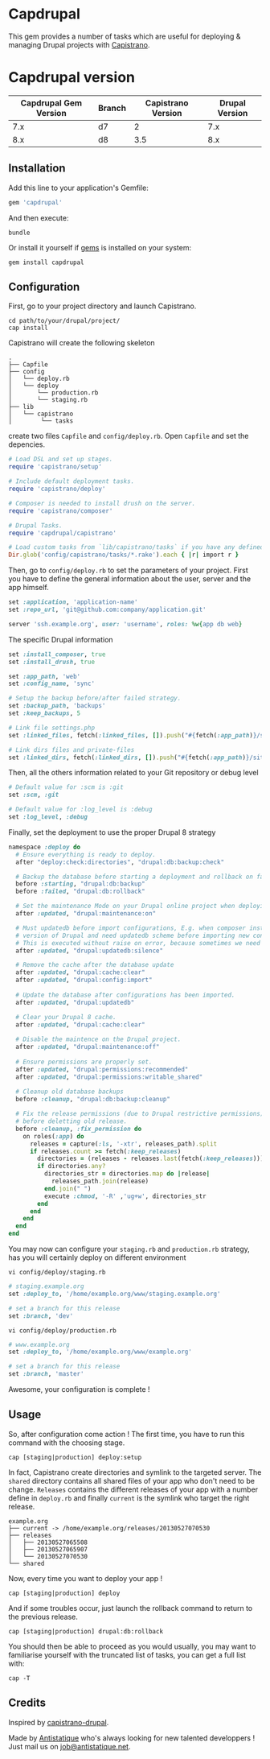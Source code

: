 # Capdrupal

This gem provides a number of tasks which are useful for deploying & managing Drupal projects with [Capistrano](https://github.com/capistrano/capistrano). 

# Capdrupal version

Capdrupal Gem Version | Branch | Capistrano Version | Drupal Version 
--------------------- | ------ | ------------------ | --------------
7.x                   | d7     | 2                  | 7.x
8.x                   | d8     | 3.5                | 8.x

## Installation

Add this line to your application's Gemfile:

```ruby
gem 'capdrupal'
```

And then execute:

```shell
bundle
```

Or install it yourself if [gems](http://rubygems.org) is installed on your system:

```shell
gem install capdrupal
```

## Configuration

First, go to your project directory and launch Capistrano.

```shell
cd path/to/your/drupal/project/
cap install
```

Capistrano will create the following skeleton 

```
.
├── Capfile
├── config
│   └── deploy.rb
│   └── deploy
│       └── production.rb
│       └── staging.rb
├── lib
│   └── capistrano
│        └── tasks

```

create two files `Capfile` and `config/deploy.rb`. Open `Capfile` and set the depencies.

```ruby
# Load DSL and set up stages.
require 'capistrano/setup'

# Include default deployment tasks.
require 'capistrano/deploy'

# Composer is needed to install drush on the server.
require 'capistrano/composer'

# Drupal Tasks.
require 'capdrupal/capistrano'

# Load custom tasks from `lib/capistrano/tasks` if you have any defined.
Dir.glob('config/capistrano/tasks/*.rake').each { |r| import r }
```

Then, go to `config/deploy.rb` to set the parameters of your project. First you have to define the general information about the user, server and the app himself.

```ruby
set :application, 'application-name'
set :repo_url, 'git@github.com:company/application.git'

server 'ssh.example.org', user: 'username', roles: %w{app db web}
```

The specific Drupal information

```ruby
set :install_composer, true
set :install_drush, true

set :app_path, 'web'
set :config_name, 'sync'

# Setup the backup before/after failed strategy.
set :backup_path, 'backups'
set :keep_backups, 5

# Link file settings.php
set :linked_files, fetch(:linked_files, []).push("#{fetch(:app_path)}/sites/default/settings.php", "drush/drush.yml")

# Link dirs files and private-files
set :linked_dirs, fetch(:linked_dirs, []).push("#{fetch(:app_path)}/sites/default/files")
```

Then, all the others information related to your Git repository or debug level

```ruby
# Default value for :scm is :git
set :scm, :git

# Default value for :log_level is :debug
set :log_level, :debug
```

Finally, set the deployment to use the proper Drupal 8 strategy

```ruby
namespace :deploy do
  # Ensure everything is ready to deploy.
  after "deploy:check:directories", "drupal:db:backup:check"

  # Backup the database before starting a deployment and rollback on fail.
  before :starting, "drupal:db:backup"
  before :failed, "drupal:db:rollback"

  # Set the maintenance Mode on your Drupal online project when deploying.
  after :updated, "drupal:maintenance:on"

  # Must updatedb before import configurations, E.g. when composer install new
  # version of Drupal and need updatedb scheme before importing new config.
  # This is executed without raise on error, because sometimes we need to do drush config-import before updatedb.
  after :updated, "drupal:updatedb:silence"

  # Remove the cache after the database update
  after :updated, "drupal:cache:clear"
  after :updated, "drupal:config:import"
  
  # Update the database after configurations has been imported.
  after :updated, "drupal:updatedb"

  # Clear your Drupal 8 cache.
  after :updated, "drupal:cache:clear"
  
  # Disable the maintence on the Drupal project.
  after :updated, "drupal:maintenance:off"
  
  # Ensure permissions are properly set.
  after :updated, "drupal:permissions:recommended"
  after :updated, "drupal:permissions:writable_shared"
  
  # Cleanup old database backups
  before :cleanup, "drupal:db:backup:cleanup"

  # Fix the release permissions (due to Drupal restrictive permissions)
  # before deletting old release.
  before :cleanup, :fix_permission do
    on roles(:app) do
      releases = capture(:ls, '-xtr', releases_path).split
      if releases.count >= fetch(:keep_releases)
        directories = (releases - releases.last(fetch(:keep_releases)))
        if directories.any?
          directories_str = directories.map do |release|
            releases_path.join(release)
          end.join(" ")
          execute :chmod, '-R' ,'ug+w', directories_str
        end
      end
    end
  end
end
```

You may now can configure your `staging.rb` and `production.rb` strategy, has you will certainly deploy on different environment


```shell
vi config/deploy/staging.rb
```

```ruby
# staging.example.org
set :deploy_to, '/home/example.org/www/staging.example.org'

# set a branch for this release
set :branch, 'dev'
```

```shell
vi config/deploy/production.rb
```

```ruby
# www.example.org
set :deploy_to, '/home/example.org/www/example.org'

# set a branch for this release
set :branch, 'master'
```

Awesome, your configuration is complete !

## Usage

So, after configuration come action ! The first time, you have to run this command with the choosing stage.

```shell
cap [staging|production] deploy:setup
```

In fact, Capistrano create directories and symlink to the targeted server. The `shared` directory contains all shared files of your app who don't need to be change. `Releases` contains the different releases of your app with a number define in `deploy.rb` and finally `current` is the symlink who target the right release.

```
example.org
├── current -> /home/example.org/releases/20130527070530
├── releases
│   ├── 20130527065508
│   ├── 20130527065907
│   └── 20130527070530
└── shared
```

Now, every time you want to deploy your app !

```
cap [staging|production] deploy
```

And if some troubles occur, just launch the rollback command to return to the previous release.

```
cap [staging|production] drupal:db:rollback
```

You should then be able to proceed as you would usually, you may want to familiarise yourself with the truncated list of tasks, you can get a full list with:

```
cap -T
```

## Credits

Inspired by [capistrano-drupal](https://github.com/previousnext/capistrano-drupal).

Made by [Antistatique](http://www.antistatique.net) who's always looking for new talented developpers ! Just mail us on [job@antistatique.net](mailto:hello@antistatique.net).
